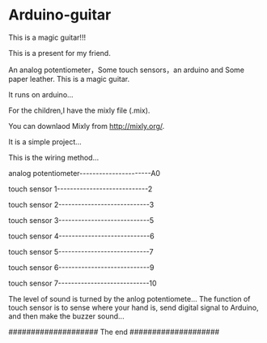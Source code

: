 # Arduino-guitar
This is a magic guitar!!!

This is a present for my friend.

An analog potentiometer，Some touch sensors，an arduino and Some paper leather.
This is a magic guitar.

It runs on arduino...

For the children,I have the mixly file (.mix).

You can downlaod Mixly from http://mixly.org/.

It is a simple project...

This is the wiring method...

analog potentiometer----------------------A0

touch sensor 1----------------------------2

touch sensor 2----------------------------3

touch sensor 3----------------------------5

touch sensor 4----------------------------6

touch sensor 5----------------------------7

touch sensor 6----------------------------9

touch sensor 7----------------------------10

The level of sound  is turned by the anlog potentiomete...
The function of touch sensor is to sense where your hand is, send digital signal to Arduino, and then make the buzzer sound...

#################### The end ####################
